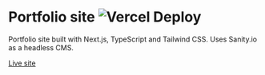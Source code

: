# Portfolio site ![Vercel Deploy](https://therealsujitk-vercel-badge.vercel.app/?app=next-portfolio-eta-five&style=for-the-badge)

Portfolio site built with Next.js, TypeScript and Tailwind CSS.
Uses Sanity.io as a headless CMS.

[Live site](https://next-portfolio-eta-five.vercel.app/)
